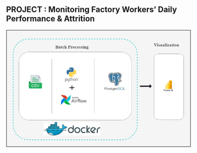 ## PROJECT : Monitoring Factory Workers’ Daily Performance & Attrition

![a1](https://github.com/mhdalfarisy/Final-Project-Data-Engineer/blob/main/assets/Batch%20Processing%20Flow.jpg)
